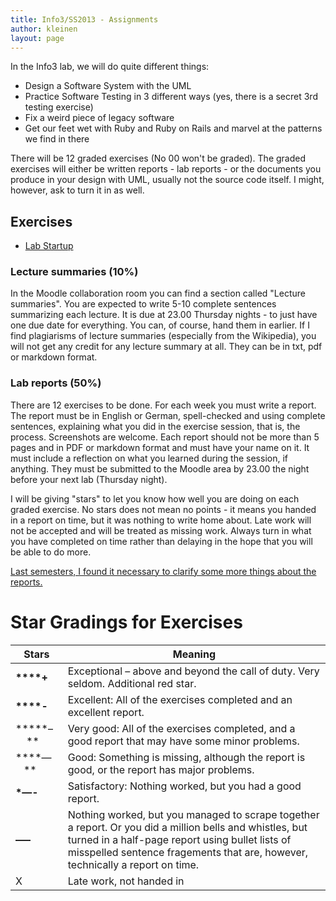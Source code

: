 ```yaml
---
title: Info3/SS2013 - Assignments
author: kleinen
layout: page
---
```


In the Info3 lab, we will do quite different things:

 * Design a Software System with the UML
 * Practice Software Testing in 3 different ways (yes, there is a secret 3rd testing exercise)
 * Fix a weird piece of legacy software
 * Get our feet wet with Ruby and Ruby on Rails and marvel at the patterns we find in there

There will be 12 graded exercises (No 00 won't be graded). The graded exercises will either be written reports - lab reports - or the documents you produce in your design with UML, usually not the source code itself. I might, however, ask to turn it in as well.

## Exercises
* [Lab Startup](lab-00.html)

### Lecture summaries (10%)
In the Moodle collaboration room you can find a section called "Lecture summaries". You are expected to write 5-10 complete sentences summarizing each lecture. It is due at 23.00 Thursday nights - to just have one due date for everything. You can, of course, hand them in earlier.
If I find plagiarisms of lecture summaries (especially from the Wikipedia), you will not get any credit for any lecture summary at all.
They can be in txt, pdf or markdown format.


### Lab reports (50%)
There are 12 exercises to be done. For each week you must write a report. The report must be in English or German, spell-checked and using complete sentences, explaining what you did in the exercise session, that is, the process. Screenshots are welcome. Each report should not be more than 5 pages and in PDF or markdown format and must have your name on it. It must include a reflection on what you learned during the session, if anything. They must be submitted to the Moodle area by 23.00 the night before your next lab (Thursday night).

I will be giving "stars" to let you know how well you are doing on each graded exercise. No stars does not mean no points - it means you handed in a report on time, but it was nothing to write home about.
Late work will not be accepted and will be treated as missing work. Always turn in what you have completed on time rather than delaying in the hope that you will be able to do more.

[Last semesters, I found it necessary to clarify some more things about the reports.](/general/guideline.html)

# Star Gradings for Exercises

| Stars | Meaning |
| --- | --- |
| **\*\*\*\*+** | Exceptional – above and beyond the call of duty. Very seldom. Additional red star. |
| **\*\*\*\*-** | Excellent: All of the exercises completed and an excellent report. |
| **\*\*\*–     ** | Very good: All of the exercises completed, and a good report that may have some minor problems. |
| **\*\*—    ** | Good: Something is missing, although the report is good, or the report has major problems. |
| **\*—-** | Satisfactory: Nothing worked, but you had a good report. |
| **—–** | Nothing worked, but you managed to scrape together a report. Or you did a million bells and whistles, but turned in a half-page report using bullet lists of misspelled sentence fragements that are, however, technically a report on time. |
| X | Late work, not handed in |




